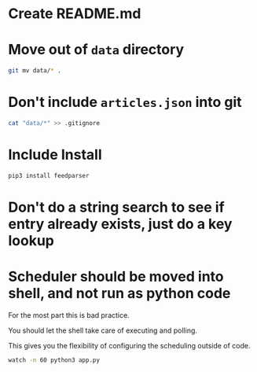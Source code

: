 # Create README.md


# Move out of `data` directory

```sh
git mv data/* .
```

# Don't include `articles.json` into git

```sh
cat "data/*" >> .gitignore
```

# Include Install

```sh
pip3 install feedparser
```

# Don't do a string search to see if entry already exists, just do a key lookup

# Scheduler should be moved into shell, and not run as python code

For the most part this is bad practice.

You should let the shell take care of executing and polling.

This gives you the flexibility of configuring the scheduling outside of code.


```sh
watch -n 60 python3 app.py
```
